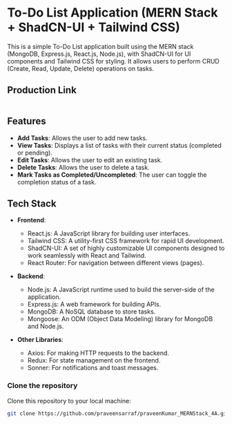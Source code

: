 # To-Do List Application (MERN Stack + ShadCN-UI + Tailwind CSS)

This is a simple To-Do List application built using the MERN stack (MongoDB, Express.js, React.js, Node.js), with ShadCN-UI for UI components and Tailwind CSS for styling. It allows users to perform CRUD (Create, Read, Update, Delete) operations on tasks.

## Production Link

```bash

```

## Features

- **Add Tasks**: Allows the user to add new tasks.
- **View Tasks**: Displays a list of tasks with their current status (completed or pending).
- **Edit Tasks**: Allows the user to edit an existing task.
- **Delete Tasks**: Allows the user to delete a task.
- **Mark Tasks as Completed/Uncompleted**: The user can toggle the completion status of a task.

## Tech Stack

- **Frontend**:
  - React.js: A JavaScript library for building user interfaces.
  - Tailwind CSS: A utility-first CSS framework for rapid UI development.
  - ShadCN-UI: A set of highly customizable UI components designed to work seamlessly with React and Tailwind.
  - React Router: For navigation between different views (pages).
  
- **Backend**:
  - Node.js: A JavaScript runtime used to build the server-side of the application.
  - Express.js: A web framework for building APIs.
  - MongoDB: A NoSQL database to store tasks.
  - Mongoose: An ODM (Object Data Modeling) library for MongoDB and Node.js.

- **Other Libraries**:
  - Axios: For making HTTP requests to the backend.
  - Redux: For state management on the frontend.
  - Sonner: For notifications and toast messages.
  

### Clone the repository

Clone this repository to your local machine:

```bash
git clone https://github.com/praveensarraf/praveenKumar_MERNStack_4A.git
```